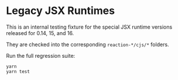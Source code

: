 # Legacy JSX Runtimes

This is an internal testing fixture for the special JSX runtime versions released for 0.14, 15, and 16.

They are checked into the corresponding `reaction-*/cjs/*` folders.

Run the full regression suite:

```
yarn
yarn test
```
